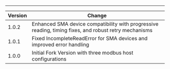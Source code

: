 ---

| Version | Change                                                      |
| ------- | ----------------------------------------------------------- |
| 1.0.2   | Enhanced SMA device compatibility with progressive reading, timing fixes, and robust retry mechanisms |
| 1.0.1   | Fixed IncompleteReadError for SMA devices and improved error handling |
| 1.0.0   | Initial Fork Version with three modbus host configurations  |
